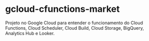# gcloud-cfunctions-market
Projeto no Google Cloud para entender o funcionamento do Cloud Functions, Cloud Scheduler, Cloud Build, Cloud Storage, BigQuery, Analytics Hub e Looker.
